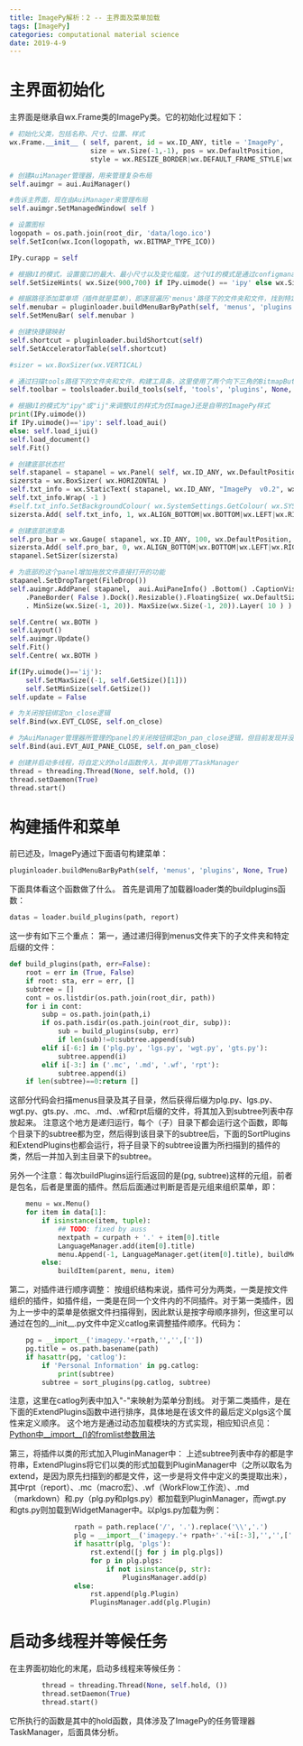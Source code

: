 ```yaml
---
title: ImagePy解析：2 -- 主界面及菜单加载
tags: [ImagePy]
categories: computational material science 
date: 2019-4-9
---
```


# 主界面初始化
主界面是继承自wx.Frame类的ImagePy类。它的初始化过程如下：

```python
# 初始化父类，包括名称、尺寸、位置、样式
wx.Frame.__init__ ( self, parent, id = wx.ID_ANY, title = 'ImagePy',
                    size = wx.Size(-1,-1), pos = wx.DefaultPosition,
                    style = wx.RESIZE_BORDER|wx.DEFAULT_FRAME_STYLE|wx.TAB_TRAVERSAL )

# 创建AuiManager管理器，用来管理复杂布局
self.auimgr = aui.AuiManager()

#告诉主界面，现在由AuiManager来管理布局
self.auimgr.SetManagedWindow( self )

# 设置图标
logopath = os.path.join(root_dir, 'data/logo.ico')
self.SetIcon(wx.Icon(logopath, wx.BITMAP_TYPE_ICO))

IPy.curapp = self

# 根据UI的模式，设置窗口的最大、最小尺寸以及变化幅度。这个UI的模式是通过configmanager模块读取preference.cfg配置文件获得的。
self.SetSizeHints( wx.Size(900,700) if IPy.uimode() == 'ipy' else wx.Size( 580,-1 ))

# 根据路径添加菜单项（插件就是菜单），即逐层遍历'menus'路径下的文件夹和文件，找到特定后缀的文件（比如后缀为"plgs.py"），并添加为菜单项（具体过程详见下方）
self.menubar = pluginloader.buildMenuBarByPath(self, 'menus', 'plugins', None, True)
self.SetMenuBar( self.menubar )

# 创建快捷键映射
self.shortcut = pluginloader.buildShortcut(self)
self.SetAcceleratorTable(self.shortcut)

#sizer = wx.BoxSizer(wx.VERTICAL)

# 通过扫描tools路径下的文件夹和文件，构建工具条，这里使用了两个向下三角的BitmapButton按钮
self.toolbar = toolsloader.build_tools(self, 'tools', 'plugins', None, True)

# 根据UI的模式为"ipy"或"ij"来调整UI的样式为仿ImageJ还是自带的ImagePy样式
print(IPy.uimode())
if IPy.uimode()=='ipy': self.load_aui()
else: self.load_ijui()
self.load_document()
self.Fit()

# 创建底部状态栏
self.stapanel = stapanel = wx.Panel( self, wx.ID_ANY, wx.DefaultPosition, wx.DefaultSize, wx.TAB_TRAVERSAL )
sizersta = wx.BoxSizer( wx.HORIZONTAL )
self.txt_info = wx.StaticText( stapanel, wx.ID_ANY, "ImagePy  v0.2", wx.DefaultPosition, wx.DefaultSize, 0 )
self.txt_info.Wrap( -1 )
#self.txt_info.SetBackgroundColour( wx.SystemSettings.GetColour( wx.SYS_COLOUR_INFOBK ) )
sizersta.Add( self.txt_info, 1, wx.ALIGN_BOTTOM|wx.BOTTOM|wx.LEFT|wx.RIGHT, 2 )

# 创建底部进度条
self.pro_bar = wx.Gauge( stapanel, wx.ID_ANY, 100, wx.DefaultPosition, wx.Size( 100,15 ), wx.GA_HORIZONTAL )
sizersta.Add( self.pro_bar, 0, wx.ALIGN_BOTTOM|wx.BOTTOM|wx.LEFT|wx.RIGHT, 2 )
stapanel.SetSizer(sizersta)

# 为底部的这个panel增加拖放文件直接打开的功能
stapanel.SetDropTarget(FileDrop())
self.auimgr.AddPane( stapanel,  aui.AuiPaneInfo() .Bottom() .CaptionVisible( False ).PinButton( True )
    .PaneBorder( False ).Dock().Resizable().FloatingSize( wx.DefaultSize ).DockFixed( True )
    . MinSize(wx.Size(-1, 20)). MaxSize(wx.Size(-1, 20)).Layer( 10 ) )

self.Centre( wx.BOTH )
self.Layout()
self.auimgr.Update()
self.Fit()
self.Centre( wx.BOTH )

if(IPy.uimode()=='ij'):
    self.SetMaxSize((-1, self.GetSize()[1]))
    self.SetMinSize(self.GetSize())
self.update = False

# 为关闭按钮绑定on_close逻辑
self.Bind(wx.EVT_CLOSE, self.on_close)

# 为AuiManager管理器所管理的panel的关闭按钮绑定on_pan_close逻辑，但目前发现并没有起到作用。。:(
self.Bind(aui.EVT_AUI_PANE_CLOSE, self.on_pan_close)

# 创建并启动多线程，将自定义的hold函数传入，其中调用了TaskManager
thread = threading.Thread(None, self.hold, ())
thread.setDaemon(True)
thread.start()

```
# 构建插件和菜单
前已述及，ImagePy通过下面语句构建菜单：
```python
pluginloader.buildMenuBarByPath(self, 'menus', 'plugins', None, True)

```

下面具体看这个函数做了什么。
首先是调用了加载器loader类的buildplugins函数：

```python
datas = loader.build_plugins(path, report)
```
这一步有如下三个重点：
第一，通过递归得到menus文件夹下的子文件夹和特定后缀的文件：
```python
def build_plugins(path, err=False):
    root = err in (True, False)
    if root: sta, err = err, []
    subtree = []
    cont = os.listdir(os.path.join(root_dir, path))
    for i in cont:
        subp = os.path.join(path,i)
        if os.path.isdir(os.path.join(root_dir, subp)):
            sub = build_plugins(subp, err)
            if len(sub)!=0:subtree.append(sub)
        elif i[-6:] in ('plg.py', 'lgs.py', 'wgt.py', 'gts.py'):
            subtree.append(i)
        elif i[-3:] in ('.mc', '.md', '.wf', 'rpt'):
            subtree.append(i)
    if len(subtree)==0:return []
```
这部分代码会扫描menus目录及其子目录，然后获得后缀为plg.py、lgs.py、wgt.py、gts.py、.mc、.md、.wf和rpt后缀的文件，将其加入到subtree列表中存放起来。
注意这个地方是递归运行，每个（子）目录下都会运行这个函数，即每个目录下的subtree都为空，然后得到该目录下的subtree后，下面的SortPlugins和ExtendPlugins也都会运行，将子目录下的subtree设置为所扫描到的插件的类，然后一并加入到主目录下的subtree。

另外一个注意：每次buildPlugins运行后返回的是(pg, subtree)这样的元组，前者是包名，后者是里面的插件。然后后面通过判断是否是元组来组织菜单，即：

```python
    menu = wx.Menu()
    for item in data[1]:
        if isinstance(item, tuple):
            ## TODO: fixed by auss
            nextpath = curpath + '.' + item[0].title
            LanguageManager.add(item[0].title)
            menu.Append(-1, LanguageManager.get(item[0].title), buildMenu(parent, item,nextpath))
        else:
            buildItem(parent, menu, item)
```

第二，对插件进行顺序调整：
按组织结构来说，插件可分为两类，一类是按文件组织的插件，如插件组，一类是在同一个文件内的不同插件。对于第一类插件，因为上一步中的菜单是依据文件扫描得到，因此默认是按字母顺序排列，但这里可以通过在包的__init__.py文件中定义catlog来调整插件顺序。代码为：
```python
    pg = __import__('imagepy.'+rpath,'','',[''])
    pg.title = os.path.basename(path)
    if hasattr(pg, 'catlog'):
        if 'Personal Information' in pg.catlog:
            print(subtree)
        subtree = sort_plugins(pg.catlog, subtree)
```
注意，这里在catlog列表中加入"-"来映射为菜单分割线。
对于第二类插件，是在下面的ExtendPlugins函数中进行排序，具体地是在该文件的最后定义plgs这个属性来定义顺序。
这个地方是通过动态加载模块的方式实现，相应知识点见：
[Python中__import__()的fromlist参数用法](https://docs.lvrui.io/2017/10/13/Python%E4%B8%AD-import-%E7%9A%84fromlist%E5%8F%82%E6%95%B0%E7%94%A8%E6%B3%95/)

第三，将插件以类的形式加入PluginManager中：
上述subtree列表中存的都是字符串，ExtendPlugins将它们以类的形式加载到PluginManager中（之所以取名为extend，是因为原先扫描到的都是文件，这一步是将文件中定义的类提取出来），其中rpt（report）、.mc（macro宏）、.wf（WorkFlow工作流）、.md（markdown）和.py（plg.py和plgs.py）都加载到PluginManager，而wgt.py和gts.py则加载到WidgetManager中。以plgs.py加载为例：
```python
                rpath = path.replace('/', '.').replace('\\','.')
                plg = __import__('imagepy.'+ rpath+'.'+i[:-3],'','',[''])
                if hasattr(plg, 'plgs'):
                    rst.extend([j for j in plg.plgs])
                    for p in plg.plgs:
                        if not isinstance(p, str):
                            PluginsManager.add(p)
                else:
                    rst.append(plg.Plugin)
                    PluginsManager.add(plg.Plugin)

```

# 启动多线程并等候任务
在主界面初始化的末尾，启动多线程来等候任务：
```python
        thread = threading.Thread(None, self.hold, ())
        thread.setDaemon(True)
        thread.start()
```
它所执行的函数是其中的hold函数，具体涉及了ImagePy的任务管理器TaskManager，后面具体分析。
